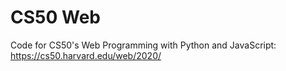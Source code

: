 # CS50 Web 

Code for CS50's Web Programming with Python and JavaScript: https://cs50.harvard.edu/web/2020/